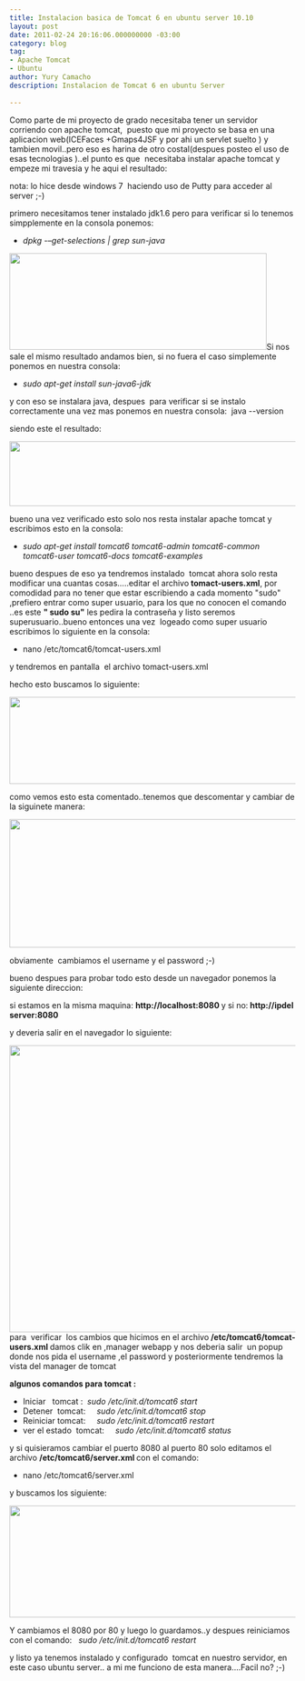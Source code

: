 ```yaml
---
title: Instalacion basica de Tomcat 6 en ubuntu server 10.10
layout: post
date: 2011-02-24 20:16:06.000000000 -03:00
category: blog
tag: 
- Apache Tomcat
- Ubuntu
author: Yury Camacho
description: Instalacion de Tomcat 6 en ubuntu Server
 
---
```

<p>Como parte de mi proyecto de grado necesitaba tener un servidor corriendo con apache tomcat,  puesto que mi proyecto se basa en una aplicacion web(ICEFaces +Gmaps4JSF y por ahi un servlet suelto ) y tambien movil..pero eso es harina de otro costal(despues posteo el uso de esas tecnologias )..el punto es que  necesitaba instalar apache tomcat y empeze mi travesia y he aqui el resultado:</p>
<p>nota: lo hice desde windows 7  haciendo uso de Putty para acceder al server ;-)</p>
<p>primero necesitamos tener instalado jdk1.6 pero para verificar si lo tenemos simpplemente en la consola ponemos:</p>
<ul>
<li><em>dpkg -–get-selections | grep sun-java</em></li>
</ul>
<p style="text-align:left;"><a href="http://camachoyury.files.wordpress.com/2011/02/img11.png"><img class="aligncenter size-full wp-image-32" title="img1" src="{{ site.baseurl }}/assets/img11.png" alt="" width="453" height="170" /></a>Si nos sale el mismo resultado andamos bien, si no fuera el caso simplemente ponemos en nuestra consola:</p>
<ul>
<li><em> sudo apt-get install sun-java6-jdk</em></li>
</ul>
<p>y con eso se instalara java, despues  para verificar si se instalo correctamente una vez mas ponemos en nuestra consola:  java --version</p>
<p>siendo este el resultado:</p>
<p><a href="http://camachoyury.files.wordpress.com/2011/02/img2.png"><img class="aligncenter size-full wp-image-33" title="img2" src="{{ site.baseurl }}/assets/img2.png" alt="" width="548" height="114" /></a></p>
<p>bueno una vez verificado esto solo nos resta instalar apache tomcat y escribimos esto en la consola:</p>
<ul>
<li><em>sudo apt-get install tomcat6 tomcat6-admin tomcat6-common tomcat6-user tomcat6-docs tomcat6-examples</em></li>
</ul>
<p>bueno despues de eso ya tendremos instalado  tomcat ahora solo resta modificar una cuantas cosas.....editar el archivo<strong> tomact-users.xml</strong>, por comodidad para no tener que estar escribiendo a cada momento "sudo" ,prefiero entrar como super usuario, para los que no conocen el comando ..es este <strong>" sudo su"</strong> les pedira la contraseña y listo seremos superusuario..bueno entonces una vez  logeado como super usuario escribimos lo siguiente en la consola:</p>
<ul>
<li>nano /etc/tomcat6/tomcat-users.xml</li>
</ul>
<p>y tendremos en pantalla  el archivo tomact-users.xml</p>
<p>hecho esto buscamos lo siguiente:</p>
<p><a href="http://camachoyury.files.wordpress.com/2011/02/img3.png"><img class="aligncenter size-full wp-image-34" title="img3" src="{{ site.baseurl }}/assets/img3.png" alt="" width="566" height="153" /></a></p>
<p>como vemos esto esta comentado..tenemos que descomentar y cambiar de la siguinete manera:</p>
<p><a href="http://camachoyury.files.wordpress.com/2011/02/img4.png"><img class="aligncenter size-full wp-image-35" title="img4" src="{{ site.baseurl }}/assets/img4.png" alt="" width="620" height="226" /></a></p>
<p>obviamente  cambiamos el username y el password ;-)</p>
<p>bueno despues para probar todo esto desde un navegador ponemos la siguiente direccion:</p>
<p>si estamos en la misma maquina: <strong>http://localhost:8080 </strong>y si no:<strong> http://ipdel server:8080</strong></p>
<p>y deveria salir en el navegador lo siguiente:</p>
<p><a href="http://camachoyury.files.wordpress.com/2011/02/img5.png"><img class="aligncenter size-full wp-image-36" title="img5" src="{{ site.baseurl }}/assets/img5.png" alt="" width="620" height="505" /></a>para  verificar  los cambios que hicimos en el archivo<strong> /etc/tomcat6/tomcat-users.xml </strong>damos clik en ,manager webapp y nos deberia salir  un popup donde nos pida el username ,el password y posteriormente tendremos la vista del manager de tomcat</p>
<p><strong>algunos comandos para tomcat :</strong></p>
<ul>
<li>Iniciar   tomcat :  <em> sudo /etc/init.d/tomcat6 start</em></li>
<li>Detener  tomcat:    <em> sudo /etc/init.d/tomcat6 stop</em></li>
<li>Reiniciar tomcat:    <em> sudo /etc/init.d/tomcat6 restart</em></li>
<li>ver el estado  tomcat:    <em> sudo /etc/init.d/tomcat6 status</em></li>
</ul>
<p>y si quisieramos cambiar el puerto 8080 al puerto 80 solo editamos el archivo <strong>/etc/tomcat6/server.xml </strong>con el comando:</p>
<ul>
<li>nano <img src="{{ site.baseurl }}/assets/moz-screenshot.png" alt="" /><img src="{{ site.baseurl }}/assets/moz-screenshot-1.png" alt="" />/etc/tomcat6/server.xml</li>
</ul>
<p>y buscamos los siguiente:</p>
<p><a href="http://camachoyury.files.wordpress.com/2011/02/img6.png"><img class="aligncenter size-full wp-image-37" title="img6" src="{{ site.baseurl }}/assets/img6.png" alt="" width="556" height="197" /></a></p>
<p>Y cambiamos el 8080 por 80 y luego lo guardamos..y despues reiniciamos con el comando:  <em> sudo /etc/init.d/tomcat6 restart</em></p>
<p>y listo ya tenemos instalado y configurado  tomcat en nuestro servidor, en este caso ubuntu server.. a mi me funciono de esta manera....Facil no? ;-)</p>
<p><strong><br />
</strong></p>
